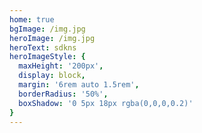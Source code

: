```yaml
---
home: true
bgImage: /img.jpg
heroImage: /img.jpg
heroText: sdkns
heroImageStyle: {
  maxHeight: '200px',
  display: block,
  margin: '6rem auto 1.5rem',
  borderRadius: '50%',
  boxShadow: '0 5px 18px rgba(0,0,0,0.2)'
}
---
```


<TextCom />
